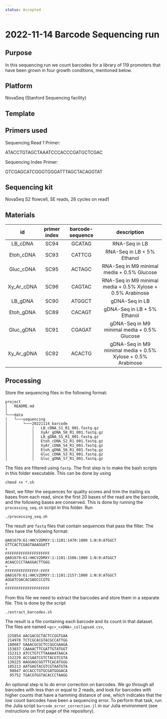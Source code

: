 ```yaml
---
status: Accepted
---
```


# 2022-11-14 Barcode Sequencing run

## Purpose

In this sequencing run we count barcodes for a library of 119 promoters that have been grown in four growth conditions, mentioned below.

## Platform

NovaSeq (Stanford Sequencing facility)

## Template

## Primers used

Sequencing Read 1 Primer:

ATACCTGTAGCTAAATCCCACCCGATGCTCGAC


Sequencing Index Primer:

GTCGAGCATCGGGTGGGATTTAGCTACAGGTAT

## Sequencing kit

NovaSeq S2 flowcell, SE reads, 26 cycles on read1

## Materials

| **id** | **primer index** | **barcode-sequence** | **description** |
| :--: | :--: | :--: | :--:|
LB_cDNA	|	SC94 |	GCATAG | RNA-Seq in LB
Etoh_cDNA	|	SC93 |	CATTCG | RNA-Seq in LB + 5% Ethanol
Gluc_cDNA	|	SC95 |	ACTAGC | RNA-Seq in M9 minimal media + 0.5% Glucose
Xy_Ar_cDNA	|	SC96 |	CAGTAC | RNA-Seq in M9 minimal media + 0.5% Xylose + 0.5% Arabinose
LB_gDNA	|	SC90 |	ATGGCT | gDNA-Seq in LB
Etoh_gDNA	|	SC89 |	CACAGT | gDNA-Seq in LB + 5% Ethanol
Gluc_gDNA	|	SC91 |	CGAGAT | gDNA-Seq in M9 minimal media + 0.5% Glucose
Xy_Ar_gDNA	|	SC92 |	ACACTG | gDNA-Seq in M9 minimal media + 0.5% Xylose + 0.5% Arabinose

## Processing
Store the sequencing files in the following format:

```
project
│   README.md  
│
└───data
│   └───sequencing
|       └───20221114_barcode
│           │   LB_cDNA_S1_R1_001.fastq.gz
│           │   XyAr_gDNA_S8_R1_001.fastq.gz
│           │   LB_gDNA_S5_R1_001.fastq.gz
│           │   Etoh_cDNA_S2_R1_001.fastq.gz
│           │   XyAr_cDNA_S4_R1_001.fastq.gz
│           │   Etoh_gDNA_S6_R1_001.fastq.gz
│           │   Gluc_cDNA_S3_R1_001.fastq.gz
│           │   Gluc_gDNA_S7_R1_001.fastq.gz

```

The files are filtered using `fastp`. The first step is to make the bash scripts in this folder executable. This can be done by using 

```
chmod +x *.sh
```

Next, we filter the sequences for quality scores and trim the trailing six bases from each read, since the first 20 bases of the read are the barcode, and the following bases are conserved. This is done by running the `processing_seq.sh` script in this folder. Run 

```
./processing_seq.sh
```

The result are `fastq` files that contain sequences that pass the filter. The files have the following format:

```
@A01679:61:HHCV2DMXY:1:1101:1470:1000 1:N:0:ATGGCT
GTTCACTCGAGTAAAGGATT
+
FFFFFFFFFFFFFFFFFFFF
@A01679:61:HHCV2DMXY:1:1101:1506:1000 1:N:0:ATGGCT
ACAACCCCTAAGGACTTGGG
+
FFFFFFFFFFFFFFF:FFFF
@A01679:61:HHCV2DMXY:1:1101:2157:1000 1:N:0:ATGGCT
AGGATCGACACGAGCCCGTG
+
FFFFFFFFFFFFFFFFFFFF
```

From this file we need to extract the barcodes and store them in a separate file. This is done by the script

```
./extract_barcodes.sh
```

The result is a file containing each barcode and its count in that dataset. The files are named `<gc>_<xDNA>_collapsed.csv`,

```
 225854 AACGACGCTACTCCGGTGAA
 214978 TCTCGCACGTACGCCATTGG
 180687 GAAACGCGCTCCGGCGAAGA
 153837 CAAAACTTCGATTGTATGGT
 152313 ATCCTGTCTTAAAAATAACA
 152229 ACCGAATCGTCTACGTCGTA
 130225 AAGGAGCGGTTTCACATGGG
 105213 AATGAGTACGTCGTAATGTA
  98047 ACCACCTGTGCGATGGGACA
  95752 TGACGTGGTACACCCTAAGG
```

An optional step is to do error correction on barcodes. We go through all barcodes with less than or equal to 2 reads, and look for barcodes with higher counts that have a hamming distance of one, which indicates that the low count barcodes have been a sequencing error. To perform that task, run the Julia script `barcode_error_correction.jl` in our Julia environment (see instructions on first page of the repository).